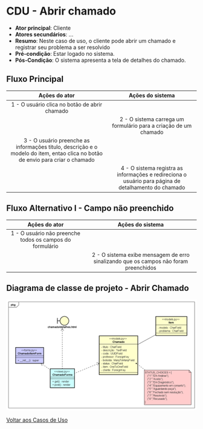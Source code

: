 # CDU - Abrir chamado

- **Ator principal**: Cliente
- **Atores secundários**: ...	 
- **Resumo**: Neste caso de uso, o cliente pode abrir um chamado e registrar seu problema a ser resolvido
- **Pré-condição**: Estar logado no sistema.
- **Pós-Condição**: O sistema apresenta a tela de detalhes do chamado.

## Fluxo Principal
| Ações do ator | Ações do sistema |
| :-----------------: | :-----------------: | 
| 1 - O usuário clica no botão de abrir chamado | |  
| | 2 - O sistema carrega um formulário para a criação de um chamado | 
| 3 - O usuário preenche as informações titulo, descrição e o modelo do item, entao clica no botão de envio para criar o chamado | | 
| | 4 - O sistema registra as informações e redireciona o usuário para página de detalhamento do chamado |  

## Fluxo Alternativo I - Campo não preenchido
| Ações do ator | Ações do sistema |
| :-----------------: |:-----------------: | 
| 1 - O usuário não preenche todos os campos do formulário | |  
| | 2 - O sistema exibe mensagem de erro sinalizando que os campos não foram preenchidos |

## Diagrama de classe de projeto - Abrir Chamado

![diagrama de classe de projeto](../imgs/cproj/abrirchamado.png "Diagrama de classe de projeto - Abrir Chamado")

[Voltar aos Casos de Uso](../cdu.md)
